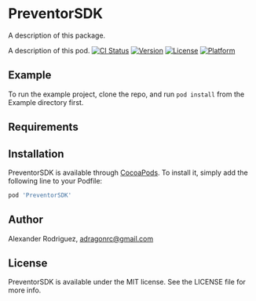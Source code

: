 # PreventorSDK

A description of this package.


A description of this pod.
[![CI Status](https://img.shields.io/travis/PreventorID/PreventorSDK.svg?style=flat)](https://travis-ci.org/PreventorID/PreventorSDK)
[![Version](https://img.shields.io/cocoapods/v/PreventorSDK.svg?style=flat)](https://cocoapods.org/pods/PreventorSDK)
[![License](https://img.shields.io/cocoapods/l/PreventorSDK.svg?style=flat)](https://cocoapods.org/pods/PreventorSDK)
[![Platform](https://img.shields.io/cocoapods/p/PreventorSDK.svg?style=flat)](https://cocoapods.org/pods/PreventorSDK)

## Example

To run the example project, clone the repo, and run `pod install` from the Example directory first.

## Requirements

## Installation

PreventorSDK is available through [CocoaPods](https://cocoapods.org). To install
it, simply add the following line to your Podfile:

```ruby
pod 'PreventorSDK'
```

## Author

Alexander Rodriguez, adragonrc@gmail.com

## License

PreventorSDK is available under the MIT license. See the LICENSE file for more info.
